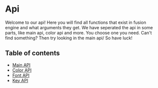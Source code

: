 # Api

Welcome to our api! Here you will find all functions that exist in fusion engine and what arguments they get.
We have seperated the api in some parts, like main api, color api and more. You choose one you need.
Can't find something? Then try looking in the main api/
So have luck!

## Table of contents
 - [Main API](api.md)
 - [Color API](color.md)
 - [Font API](fonts.md)
 - [Key API](keys.md)
